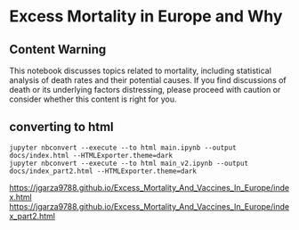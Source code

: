 
# Excess Mortality in Europe and Why

## Content Warning
This notebook discusses topics related to mortality, including statistical analysis of death rates and their potential causes. If you find discussions of death or its underlying factors distressing, please proceed with caution or consider whether this content is right for you.

## converting to html

```
jupyter nbconvert --execute --to html main.ipynb --output docs/index.html --HTMLExporter.theme=dark
jupyter nbconvert --execute --to html main_v2.ipynb --output docs/index_part2.html --HTMLExporter.theme=dark

```
https://jgarza9788.github.io/Excess_Mortality_And_Vaccines_In_Europe/index.html
https://jgarza9788.github.io/Excess_Mortality_And_Vaccines_In_Europe/index_part2.html
